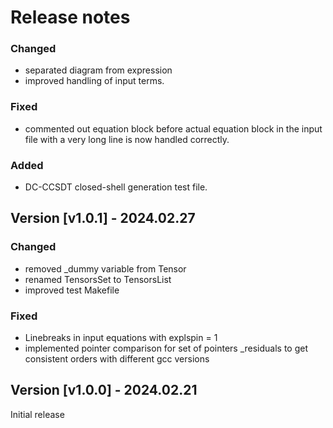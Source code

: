 # Release notes

### Changed

* separated diagram from expression
* improved handling of input terms.

### Fixed

* commented out equation block before actual equation block in the input file with a very long line is now handled correctly.

### Added

* DC-CCSDT closed-shell generation test file.

## Version [v1.0.1] - 2024.02.27

### Changed

* removed _dummy variable from Tensor
* renamed TensorsSet to TensorsList
* improved test Makefile

### Fixed

* Linebreaks in input equations with explspin = 1
* implemented pointer comparison for set of pointers _residuals to get consistent orders with different gcc versions

## Version [v1.0.0] - 2024.02.21

Initial release
